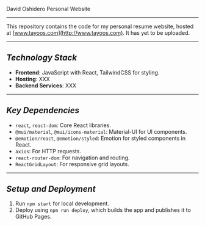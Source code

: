 David Oshidero Personal Website

---

This repository contains the code for my personal resume website, hosted at [www.tayoos.com](http://www.tayoos.com). It has yet to be uploaded.

---

## **_Technology Stack_**

- **Frontend**: JavaScript with React, TailwindCSS for styling.
- **Hosting**: XXX
- **Backend Services**: XXX

---

## **_Key Dependencies_**

- `react`, `react-dom`: Core React libraries.
- `@mui/material`, `@mui/icons-material`: Material-UI for UI components.
- `@emotion/react`, `@emotion/styled`: Emotion for styled components in React.
- `axios`: For HTTP requests.
- `react-router-dom`: For navigation and routing.
- `ReactGridLayout`: For responsive grid layouts.

---

## **_Setup and Deployment_**

1. Run `npm start` for local development.
2. Deploy using `npm run deploy`, which builds the app and publishes it to GitHub Pages.
